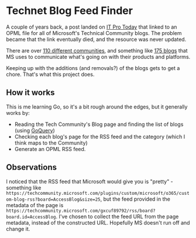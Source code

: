 # Technet Blog Feed Finder

A couple of years back, a post landed on [IT Pro Today](https://www.itprotoday.com/windows-10/resource-rss-feed-lists-microsoft-tech-community-sites) that linked to an OPML file for all of Microsoft's Technical Community blogs. The problem became that the link eventually died, and the resource was never updated.

There are over [110 different communities](https://techcommunity.microsoft.com/t5/communities/ct-p/communities), and something like [175 blogs](https://techcommunity.microsoft.com/t5/custom/page/page-id/Blogs) that MS uses to communicate what's going on with their products and platforms.

Keeping up with the additions (and removals?) of the blogs gets to get a chore.  That's what this project does.

## How it works

This is me learning Go, so it's a bit rough around the edges, but it generally works by:

- Reading the Tech Community's Blog page and finding the list of blogs (using [GoQuery](https://github.com/PuerkitoBio/goquery))
- Checking each blog's page for the RSS feed and the category (which I think maps to the Community)
- Generate an OPML RSS feed.

## Observations

I noticed that the RSS feed that Microsoft would give you is "pretty" - something like `https://techcommunity.microsoft.com/plugins/custom/microsoft/o365/custom-blog-rss?board=AccessBlog&size=25`, but the feed provided in the metadata of the page is `https://techcommunity.microsoft.com/gxcuf89792/rss/board?board.id=AccessBlog`. I've chosen to collect the feed URL from the page metadata, instead of the constructed URL. Hopefully MS doesn't run off and change it.
